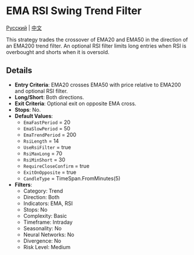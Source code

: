 # EMA RSI Swing Trend Filter
[Русский](README_ru.md) | [中文](README_cn.md)

This strategy trades the crossover of EMA20 and EMA50 in the direction of an EMA200 trend filter.
An optional RSI filter limits long entries when RSI is overbought and shorts when it is oversold.

## Details

- **Entry Criteria**: EMA20 crosses EMA50 with price relative to EMA200 and optional RSI filter.
- **Long/Short**: Both directions.
- **Exit Criteria**: Optional exit on opposite EMA cross.
- **Stops**: No.
- **Default Values**:
  - `EmaFastPeriod` = 20
  - `EmaSlowPeriod` = 50
  - `EmaTrendPeriod` = 200
  - `RsiLength` = 14
  - `UseRsiFilter` = true
  - `RsiMaxLong` = 70
  - `RsiMinShort` = 30
  - `RequireCloseConfirm` = true
  - `ExitOnOpposite` = true
  - `CandleType` = TimeSpan.FromMinutes(5)
- **Filters**:
  - Category: Trend
  - Direction: Both
  - Indicators: EMA, RSI
  - Stops: No
  - Complexity: Basic
  - Timeframe: Intraday
  - Seasonality: No
  - Neural Networks: No
  - Divergence: No
  - Risk Level: Medium
